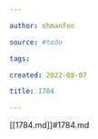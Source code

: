 ```yaml
---

author: ohmanfoo

source: #todo

tags: 

created: 2022-08-07

title: 1784

---
```

[[1784.md]]#1784.md
